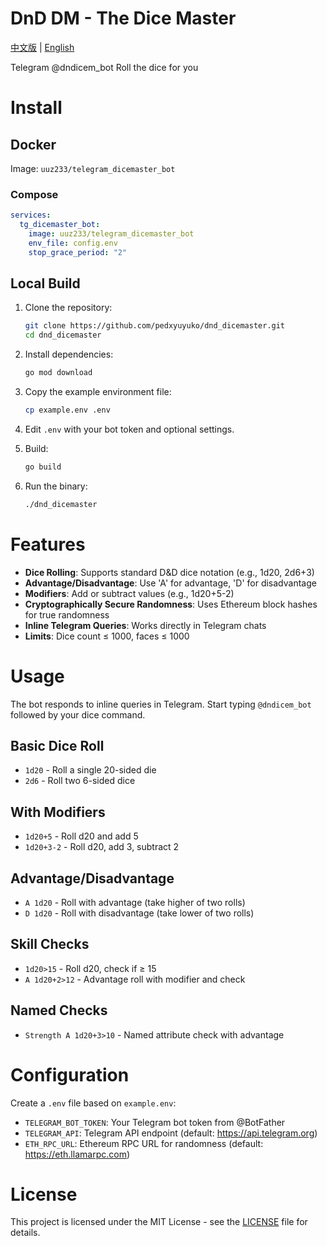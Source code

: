 # DnD DM - The Dice Master
[中文版](README_CN.md) | [English](README.md)

Telegram @dndicem_bot
Roll the dice for you

# Install

## Docker

Image: ``uuz233/telegram_dicemaster_bot``

### Compose
```yaml
services:
  tg_dicemaster_bot:
    image: uuz233/telegram_dicemaster_bot
    env_file: config.env
    stop_grace_period: "2"
```

## Local Build

1. Clone the repository:
   ```bash
   git clone https://github.com/pedxyuyuko/dnd_dicemaster.git
   cd dnd_dicemaster
   ```

2. Install dependencies:
   ```bash
   go mod download
   ```

3. Copy the example environment file:
   ```bash
   cp example.env .env
   ```

4. Edit `.env` with your bot token and optional settings.

5. Build:
   ```bash
   go build
   ```

6. Run the binary:
   ```bash
   ./dnd_dicemaster
   ```

# Features

- **Dice Rolling**: Supports standard D&D dice notation (e.g., 1d20, 2d6+3)
- **Advantage/Disadvantage**: Use 'A' for advantage, 'D' for disadvantage
- **Modifiers**: Add or subtract values (e.g., 1d20+5-2)
- **Cryptographically Secure Randomness**: Uses Ethereum block hashes for true randomness
- **Inline Telegram Queries**: Works directly in Telegram chats
- **Limits**: Dice count ≤ 1000, faces ≤ 1000

# Usage

The bot responds to inline queries in Telegram. Start typing `@dndicem_bot` followed by your dice command.

## Basic Dice Roll
- `1d20` - Roll a single 20-sided die
- `2d6` - Roll two 6-sided dice

## With Modifiers
- `1d20+5` - Roll d20 and add 5
- `1d20+3-2` - Roll d20, add 3, subtract 2

## Advantage/Disadvantage
- `A 1d20` - Roll with advantage (take higher of two rolls)
- `D 1d20` - Roll with disadvantage (take lower of two rolls)

## Skill Checks
- `1d20>15` - Roll d20, check if ≥ 15
- `A 1d20+2>12` - Advantage roll with modifier and check

## Named Checks
- `Strength A 1d20+3>10` - Named attribute check with advantage

# Configuration

Create a `.env` file based on `example.env`:

- `TELEGRAM_BOT_TOKEN`: Your Telegram bot token from @BotFather
- `TELEGRAM_API`: Telegram API endpoint (default: https://api.telegram.org)
- `ETH_RPC_URL`: Ethereum RPC URL for randomness (default: https://eth.llamarpc.com)

# License

This project is licensed under the MIT License - see the [LICENSE](LICENSE) file for details.

